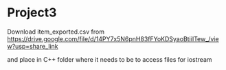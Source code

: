 # Project3

Download item_exported.csv from 
https://drive.google.com/file/d/14PY7x5N6pnH83fFYoKDSyaoBtiiITew_/view?usp=share_link

and place in C++ folder where it needs to be to access files for iostream
